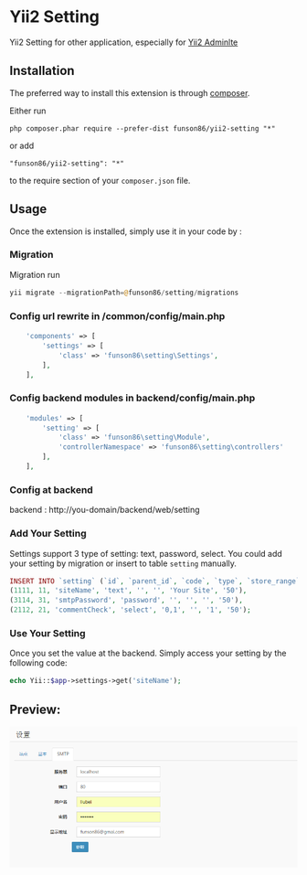 Yii2 Setting
=========
Yii2 Setting for other application, especially for [Yii2 Adminlte](https://github.com/funson86/yii2-adminlte)

Installation
------------

The preferred way to install this extension is through [composer](http://getcomposer.org/download/).

Either run

```
php composer.phar require --prefer-dist funson86/yii2-setting "*"
```

or add

```
"funson86/yii2-setting": "*"
```

to the require section of your `composer.json` file.


Usage
-----

Once the extension is installed, simply use it in your code by  :

### Migration

Migration run

```php
yii migrate --migrationPath=@funson86/setting/migrations
```

### Config url rewrite in /common/config/main.php
```php
    'components' => [
        'settings' => [
            'class' => 'funson86\setting\Settings',
        ],
    ],
```

### Config backend modules in backend/config/main.php

```php
    'modules' => [
        'setting' => [
            'class' => 'funson86\setting\Module',
            'controllerNamespace' => 'funson86\setting\controllers'
        ],
    ],
```


### Config at backend
backend : http://you-domain/backend/web/setting

### Add Your Setting
Settings support 3 type of setting: text, password, select.
You could add your setting by migration or insert to table `setting` manually.
```php
INSERT INTO `setting` (`id`, `parent_id`, `code`, `type`, `store_range`, `store_dir`, `value`, `sort_order`) VALUES
(1111, 11, 'siteName', 'text', '', '', 'Your Site', '50'),
(3114, 31, 'smtpPassword', 'password', '', '', '', '50'),
(2112, 21, 'commentCheck', 'select', '0,1', '', '1', '50');
```

### Use Your Setting
Once you set the value at the backend. Simply access your setting by the following code:

```php
echo Yii::$app->settings->get('siteName');
```

Preview:
-------
![Yii2-Setting](yii2-setting-preview.png)
